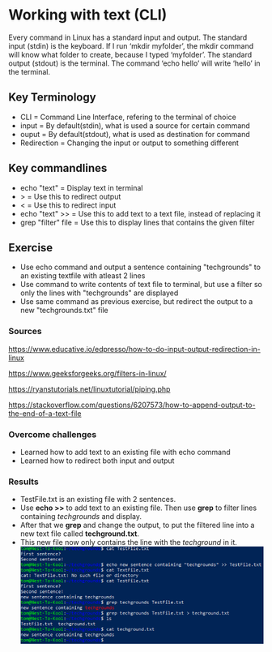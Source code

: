 # Working with text (CLI)
Every command in Linux has a standard input and output.
The standard input (stdin) is the keyboard. If I run ‘mkdir myfolder’, the mkdir command will know what folder to create, because I typed ‘myfolder’.
The standard output (stdout) is the terminal. The command ‘echo hello’ will write ‘hello’ in the terminal.

## Key Terminology
- CLI = Command Line Interface, refering to the terminal of choice
- input = By default(stdin), what is used a source for certain command
- ouput = By default(stdout), what is used as destination for command
- Redirection = Changing the input or output to something different

## Key commandlines
- echo "text" = Display text in terminal
- \> = Use this to redirect output
- <  = Use this to redirect input
- echo "text" >> = Use this to add text to a text file, instead of replacing it
- grep "filter" file = Use this to display lines that contains the given filter


## Exercise
- Use echo command and output a sentence containing "techgrounds" to an existing textfile with atleast 2 lines
- Use command to write contents of text file to terminal, but use a filter so only the lines with "techgrounds" are displayed
- Use same command as previous exercise, but redirect the output to a new "techgrounds.txt" file

### Sources
https://www.educative.io/edpresso/how-to-do-input-output-redirection-in-linux

https://www.geeksforgeeks.org/filters-in-linux/

https://ryanstutorials.net/linuxtutorial/piping.php

https://stackoverflow.com/questions/6207573/how-to-append-output-to-the-end-of-a-text-file


### Overcome challenges
- Learned how to add text to an existing file with echo command
- Learned how to redirect both input and output

### Results
- TestFile.txt is an existing file with 2 sentences.
- Use **echo >>** to add text to an existing file. Then use **grep** to filter lines containing *techgrounds* and display.
- After that we **grep** and change the output, to put the filtered line into a new text file called **techground.txt**.
- This new file now only contains the line with the *techground* in it.
![](../00_includes/LNX-03/SS_Working_with_Text(CLI).png "Using command echo to add text to an existing file and using grep to filter output into a new text file")
